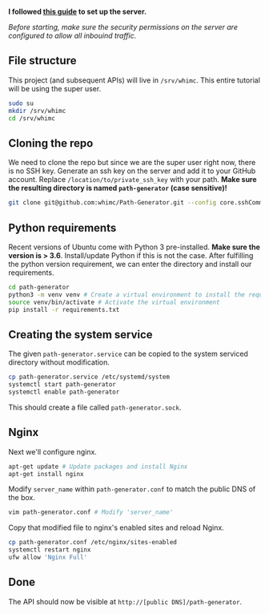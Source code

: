 **I followed  [this guide](https://faun.pub/deploy-flask-app-with-nginx-using-gunicorn-7fda4f50066a) to set up the server.**

*Before starting, make sure the security permissions on the server are configured to allow all inbouind traffic.*

## File structure
This project (and subsequent APIs) will live in `/srv/whimc`.
This entire tutorial will be using the super user.
```bash
sudo su
mkdir /srv/whimc
cd /srv/whimc
```

## Cloning the repo
We need to clone the repo but since we are the super user right now, there is no SSH key.
Generate an ssh key on the server and add it to your GitHub account.
Replace `/location/to/private_ssh_key` with your path. **Make sure the resulting directory is named `path-generator` (case sensitive)!**
```bash
git clone git@github.com:whimc/Path-Generator.git --config core.sshCommand="ssh -i /location/to/private_ssh_key" path-generator
```

## Python requirements
Recent versions of Ubuntu come with Python 3 pre-installed. **Make sure the version is > 3.6**. Install/update Python if this is not the case. After fulfilling the python version requirement, we can enter the directory and install our requirements.
```bash
cd path-generator
python3 -m venv venv # Create a virtual environment to install the required packages
source venv/bin/activate # Activate the virtual environment
pip install -r requirements.txt
```

## Creating the system service
The given `path-generator.service` can be copied to the system serviced directory without modification.

```bash
cp path-generator.service /etc/systemd/system
systemctl start path-generator
systemctl enable path-generator
```

This should create a file called `path-generator.sock`.

## Nginx
Next we'll configure nginx.
```bash
apt-get update # Update packages and install Nginx
apt-get install nginx
```

Modify `server_name` within `path-generator.conf` to match the public DNS of the box.
```bash
vim path-generator.conf # Modify 'server_name'
```

Copy that modified file to nginx's enabled sites and reload Nginx.
```bash
cp path-generator.conf /etc/nginx/sites-enabled
systemctl restart nginx
ufw allow 'Nginx Full'
```

## Done
The API should now be visible at `http://[public DNS]/path-generator`.

